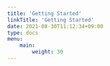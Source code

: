 ```yaml
---
title: 'Getting Started'
linkTitle: 'Getting Started'
date: 2021-08-30T11:12:34+09:00
type: docs
menu:
    main:
        weight: 30
---
```


